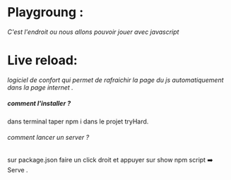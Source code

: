 # Playgroung :

_C'est l'endroit ou nous allons pouvoir jouer avec javascript_

# Live reload:

_logiciel de confort qui permet de rafraichir la page du js automatiquement dans la page internet ._

##### comment l'installer ?

dans terminal taper npm i dans le projet tryHard.

###### comment lancer un server ?

sur package.json faire un click droit et appuyer sur show npm script :arrow_right: Serve .